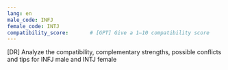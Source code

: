 ```yaml
---
lang: en
male_code: INFJ
female_code: INTJ
compatibility_score:       # [GPT] Give a 1–10 compatibility score
---
```


[DR] Analyze the compatibility, complementary strengths, possible conflicts and tips for INFJ male and INTJ female

